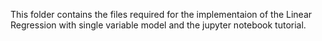 This folder contains the files required for the implementaion of the Linear Regression with single variable model and the jupyter notebook tutorial.
